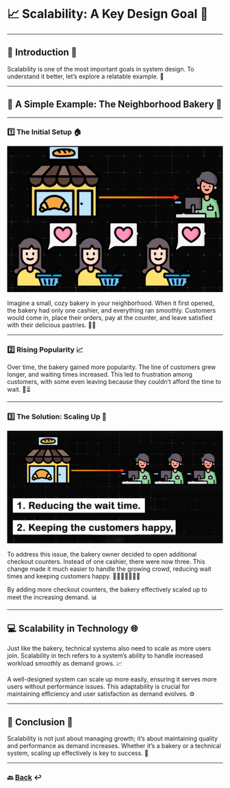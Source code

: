 # **📈 Scalability: A Key Design Goal** 🎯

---

## **📖 Introduction** 🌟

Scalability is one of the most important goals in system design. To understand it better, let’s explore a relatable example. 🧩

---

## **🍞 A Simple Example: The Neighborhood Bakery** 🥐

---

### **1️⃣ The Initial Setup** 🏠

![09.png](img/09.png)

Imagine a small, cozy bakery in your neighborhood. When it first opened, the bakery had only one cashier, and everything ran smoothly. Customers would come in, place their orders, pay at the counter, and leave satisfied with their delicious pastries. 🥖😊

---

### **2️⃣ Rising Popularity** 📈

Over time, the bakery gained more popularity. The line of customers grew longer, and waiting times increased. This led to frustration among customers, with some even leaving because they couldn’t afford the time to wait. 😤⏳

---

### **3️⃣ The Solution: Scaling Up** 🚀

![10.png](img/10.png)

To address this issue, the bakery owner decided to open additional checkout counters. Instead of one cashier, there were now three. This change made it much easier to handle the growing crowd, reducing wait times and keeping customers happy. 🧑‍💼🧑‍💼🧑‍💼😄

By adding more checkout counters, the bakery effectively scaled up to meet the increasing demand. 📊

---

## **💻 Scalability in Technology** 🌐

Just like the bakery, technical systems also need to scale as more users join. Scalability in tech refers to a system’s ability to handle increased workload smoothly as demand grows. 📈

A well-designed system can scale up more easily, ensuring it serves more users without performance issues. This adaptability is crucial for maintaining efficiency and user satisfaction as demand evolves. ⚙️

---

## **🎉 Conclusion** 🌟

Scalability is not just about managing growth; it’s about maintaining quality and performance as demand increases. Whether it’s a bakery or a technical system, scaling up effectively is key to success. 🚀

---

### **🔙 [Back](../README.md)** ↩️
